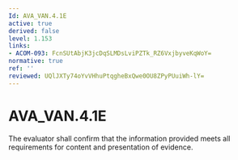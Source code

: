```yaml
---
Id: AVA_VAN.4.1E
active: true
derived: false
level: 1.153
links:
- ACOM-093: FcnSUtAbjK3jcDqSLMDsLviPZTk_RZ6VxjbyveKqWoY=
normative: true
ref: ''
reviewed: UQlJXTy74oYvVHhuPtqgheBxQwe0OU8ZPyPUuiWh-lY=
---
```


# AVA_VAN.4.1E

The evaluator shall confirm that the information provided meets all requirements for content and presentation of evidence.